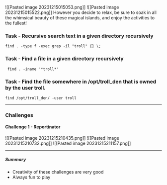 
![[Pasted image 20231215015053.png]]
![[Pasted image 20231215015522.png]]
However you decide to relax, be sure to soak in all the whimsical beauty of these magical islands, and enjoy the activities to the fullest!

### Task - Recursive search text in a given directory recursively
```
find . -type f -exec grep -il "troll" {} \;
```
### Task - Find a file in a given directory recursively
```
 find . -iname '*troll*'
```

### Task - Find the file somewhere in /opt/troll_den that is owned by the user troll.
```
find /opt/troll_den/ -user troll
```

------
### Challenges
#### Challenge 1 - Reportinator
![[Pasted image 20231215210435.png]]
![[Pasted image 20231215210732.png]]
![[Pasted image 20231215211157.png]]









---
##### Summary
- Creativity of these challenges are very good
- Always fun to play 